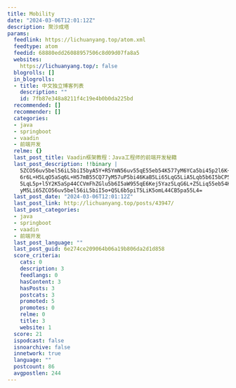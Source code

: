 ```yaml
---
title: Mobility
date: "2024-03-06T12:01:12Z"
description: 聚沙成塔
params:
  feedlink: https://lichuanyang.top/atom.xml
  feedtype: atom
  feedid: 68880edd26088957506c8d09d07fa8a5
  websites:
    https://lichuanyang.top/: false
  blogrolls: []
  in_blogrolls:
  - title: 中文独立博客列表
    description: ""
    id: 7fb87e348a8211f4c19e4b0b0da225bd
  recommended: []
  recommender: []
  categories:
  - java
  - springboot
  - vaadin
  - 前端开发
  relme: {}
  last_post_title: Vaadin框架教程：Java工程师的前端开发秘籍
  last_post_description: !!binary |
    5ZCO56uv5bel56iL5biI5byA5Y+R5YmN56uv55qE55eb54K577yM6YCa5bi45p2l6K+06I
    6r6L+H5LqO5aSq6L+H57mB55CQ77yM57uP5bi46KaB5Li65LqG5LiA5Lqb5b6I5bCP55qE
    5LqL5p+l5Y2K5aSp44CCVmFhZGlu5b6I5aW955qE6Kej5Yaz5LqG6L+Z5Liq55eb54K577
    yM5Li65ZCO56uv5bel56iL5biI5o+Q5L6b5piT5LiK5omL44CB5pa55L4=
  last_post_date: "2024-03-06T12:01:12Z"
  last_post_link: http://lichuanyang.top/posts/43947/
  last_post_categories:
  - java
  - springboot
  - vaadin
  - 前端开发
  last_post_language: ""
  last_post_guid: 6e274ce209064b06a19b806da2d1d858
  score_criteria:
    cats: 0
    description: 3
    feedlangs: 0
    hasContent: 3
    hasPosts: 3
    postcats: 3
    promoted: 5
    promotes: 0
    relme: 0
    title: 3
    website: 1
  score: 21
  ispodcast: false
  isnoarchive: false
  innetwork: true
  language: ""
  postcount: 86
  avgpostlen: 244
---
```

